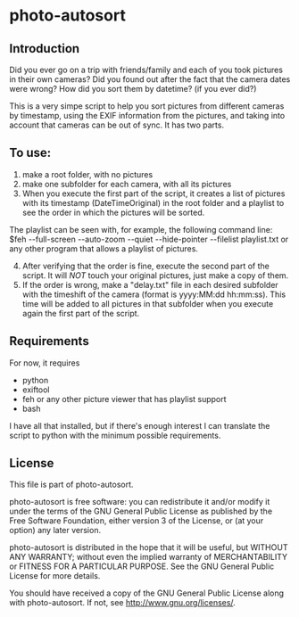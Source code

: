 photo-autosort
==============

Introduction
------------
Did you ever go on a trip with friends/family and each of you took
pictures in their own cameras? Did you found out after the fact that the
camera dates were wrong? How did you sort them by datetime? (if you ever
did?)

This is a very simpe script to help you sort pictures from different
cameras by timestamp, using the EXIF information from the pictures, and
taking into account that cameras can be out of sync. It has two parts.

To use:
-------
1. make a root folder, with no pictures
2. make one subfolder for each camera, with all its pictures
3. When you execute the first part of the script, it creates a list of
pictures with its timestamp (DateTimeOriginal) in the root folder and a
playlist to see the order in which the pictures will be sorted.

The playlist can be seen with, for example, the following command line:
$feh --full-screen --auto-zoom --quiet --hide-pointer --filelist playlist.txt
or any other program that allows a playlist of pictures.

4. After verifying that the order is fine, execute the second part of the
script. It will *NOT* touch your original pictures, just make a copy of
them.
5. If the order is wrong, make a "delay.txt" file in each desired subfolder
with the timeshift of the camera (format is yyyy:MM:dd hh:mm:ss). This
time will be added to all pictures in that subfolder when you execute again
the first part of the script.

Requirements
------------
For now, it requires
* python
* exiftool
* feh or any other picture viewer that has playlist support
* bash

I have all that installed, but if there's enough interest I can translate
the script to python with the minimum possible requirements.

License
-------
This file is part of photo-autosort.

photo-autosort is free software: you can redistribute it and/or modify
it under the terms of the GNU General Public License as published by
the Free Software Foundation, either version 3 of the License, or
(at your option) any later version.

photo-autosort is distributed in the hope that it will be useful,
but WITHOUT ANY WARRANTY; without even the implied warranty of
MERCHANTABILITY or FITNESS FOR A PARTICULAR PURPOSE.  See the
GNU General Public License for more details.

You should have received a copy of the GNU General Public License
along with photo-autosort.  If not, see <http://www.gnu.org/licenses/>.
